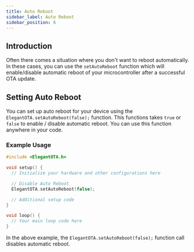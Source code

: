 ```yaml
---
title: Auto Reboot
sidebar_label: Auto Reboot
sidebar_position: 6
---
```


## Introduction

Often there comes a situation where you don't want to reboot automatically. In these cases, you can use the `setAutoReboot` function which will enable/disable automatic reboot of your microcontroller after a successful OTA update.

## Setting Auto Reboot

You can set up auto reboot for your device using the `ElegantOTA.setAutoReboot(false);` function. This functions takes `true` or `false` to enable / disable automatic reboot. You can use this function anywhere in your code.

### Example Usage

```cpp
#include <ElegantOTA.h>

void setup() {
  // Initialize your hardware and other configurations here

  // Disable Auto Reboot
  ElegantOTA.setAutoReboot(false);

  // Additional setup code
}

void loop() {
  // Your main loop code here
}
```

In the above example, the `ElegantOTA.setAutoReboot(false);` function call disables automatic reboot.
